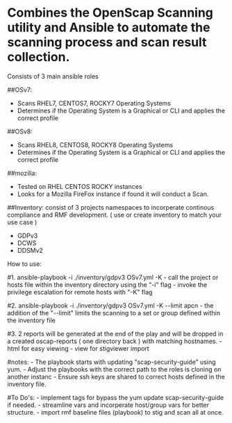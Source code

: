 # Combines the OpenScap Scanning utility and Ansible to automate the scanning process and scan result collection.

Consists of 3 main ansible roles

##OSv7:
  - Scans RHEL7, CENTOS7, ROCKY7 Operating Systems
  - Determines if the Operating System is a Graphical or CLI and applies the correct profile 

##OSv8:  
  - Scans RHEL8, CENTOS8, ROCKY8 Operating Systems
  - Determines if the Operating System is a Graphical or CLI and applies the correct profile 

##mozilla:
  - Tested on RHEL CENTOS ROCKY instances  
  - Looks for a Mozilla FireFox instance if found it will conduct a Scan.


##Inventory: consist of 3 projects namespaces to incorperate continous compliance and RMF development. ( use or create inventory to match your use case )
  - GDPv3
  - DCWS
  - DDSMv2
  
How to use:

#1. ansible-playbook -i ./inventory/gdpv3 OSv7.yml -K
    - call the project or hosts file within the inventory directory using the "-i" flag
    - invoke the privilege escalation for remote hosts with "-K" flag

#2. ansible-playbook -i ./inventory/gdpv3 OSv7.yml -K --limit apcn
    - the addition of the "--limit" limits the scanning to a set or group defined within the inventory file

#3. 2 reports will be generated at the end of the play and will be dropped in a created oscap-reports ( one directory back ) with matching hostnames.
    - html for easy viewing 
    - view for stigviewer import

#notes: 
    - The playbook starts with updating "scap-security-guide" using yum.
    - Adjust the playbooks with the correct path to the roles is cloning on another instanc
    - Ensure ssh keys are shared to correct hosts defined in the inventory file.

#To Do's:
    - implement tags for bypass the yum update scap-security-guide if needed.
    - streamline vars and incorperate host/group vars for better structure.
    - import rmf baseline files (playbook) to stig and scan all at once. 
   
